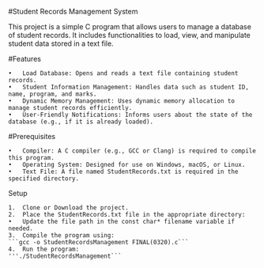#Student Records Management System

This project is a simple C program that allows users to manage a database of student records. It includes functionalities to load, view, and manipulate student data stored in a text file.

#Features

    •	Load Database: Opens and reads a text file containing student records.
    •	Student Information Management: Handles data such as student ID, name, program, and marks.
    •	Dynamic Memory Management: Uses dynamic memory allocation to manage student records efficiently.
    •	User-Friendly Notifications: Informs users about the state of the database (e.g., if it is already loaded).

#Prerequisites

    •	Compiler: A C compiler (e.g., GCC or Clang) is required to compile this program.
    •	Operating System: Designed for use on Windows, macOS, or Linux.
    •	Text File: A file named StudentRecords.txt is required in the specified directory.

Setup

    1.	Clone or Download the project.
    2.	Place the StudentRecords.txt file in the appropriate directory:
    •	Update the file path in the const char* filename variable if needed.
    3.	Compile the program using:
    ```gcc -o StudentRecordsManagement FINAL(0320).c```
	4.	Run the program:
    '''./StudentRecordsManagement```

